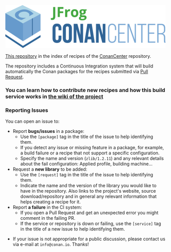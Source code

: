 
![JFrogConanCenter](assets/JFrogConanCenter.png)

[This repository](https://github.com/conan-io/conan-center-index) in the index of recipes of the
[ConanCenter](https://bintray.com/conan/conan-center) repository.

The repository includes a Continuous Integration system that will build automatically the Conan packages for the recipes submitted via
[Pull Request](https://github.com/conan-io/conan-center-index/pulls).


### You can learn how to contribute new recipes and how this build service works in [the wiki of the project](https://github.com/conan-io/conan-center-index/wiki)


### Reporting Issues

You can open an issue to:

- Report **bugs/issues** in a package: 
    - Use the `[package]` tag in the title of the issue to help identifying them. 
    - If you detect any issue or missing feature in a package, for example, a build failure or a recipe that not support a specific configuration.
    - Specify the name and version (`zlib/1.2.11`) and any relevant details about the fail configuration: Applied profile, building machine...
- Request a **new library** to be added:
    - Use the `[request]` tag in the title of the issue to help identifying them.
    - Indicate the name and the version of the library you would like to have in the repository. Also links to the project's website,
      source download/repository and in general any relevant information that helps creating a recipe for it.
- Report **a failure** in the CI system:
    - If you open a Pull Request and get an unexpected error you might comment in the failing PR.
    - If the service or repository is down or failing, use the `[service]` tag in the title of a new issue to help identifying them.

* If your issue is not appropriate for a public discussion, please contact us via e-mail at `info@conan.io`. Thanks!
